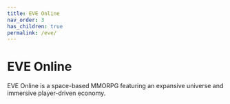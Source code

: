 ```yaml
---
title: EVE Online
nav_order: 3
has_children: true
permalink: /eve/
---
```

# EVE Online

EVE Online is a space-based MMORPG featuring an expansive universe and immersive player-driven economy.
 
